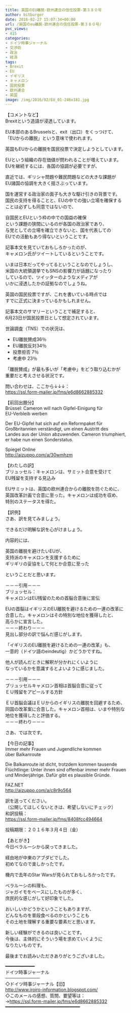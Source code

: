 ```yaml
---
title: 英国のEU離脱-欧州連合の信任投票-第３８０号
author: bitburger
date: 2016-02-27 15:07:34+00:00
url: /英国のeu離脱-欧州連合の信任投票-第３８０号/
pvc_views:
- 415
categories:
- ドイツ時事ジャーナル
- 交渉術
- 政治
- 経済
tags:
- Brexit
- EU
- イギリス
- キャメロン
- 国民投票
- 欧州連合
- 英国
image: /img/2016/02/EU_01-246x181.jpg
---
```

【コメントなど】  
Brexitという造語が浸透しています。  
  
EU本部のあるBrusselsと、exit（出口）をくっつけて、  
「EUからの離脱」という意味で使われます。  
  
英国もEUからの離脱を国民投票で決定しようとしています。  
  
EUという組織の存在価値が問われることが増えています。  
EUを継続するには、各国の協調が必要ですが、  
  
直近では、ギリシャ問題や難民問題などの大きな課題が  
EU諸国の協調を大きく揺さぶっています。  
  
  
国を運営する政治家の面子も大きな駆け引きの背景です。  
国民の支持を得ることと、EUの中での強い立場を確保する  
ことは必ずしも同意ではないので、  
  
自国民とEUという枠の中での国益の確保  
という課題の狭間にいるのが各国の政治家であり、  
与党としての立場を確立できないと、国を代表しての  
EUでの活動もあり得ないということです。  
  
記事本文を見ていておもしろかったのが、  
キャメロン氏がツイートしているということです。  
  
いまは日本だってやってるということなのでしょうし、  
米国の大統領選挙でもSNSの影響力が話題になったり  
しているので、ツイッターのようなメディアが  
いかに浸透したかの証拠なのでしょうね。  
  
英国の国民投票ですが、これを書いている時点では  
すでに正式に決まっているかもしれません。  
  
記事本文のサマリーということで補足すると、  
6月23日が国民投票日として想定されています。  
  
世論調査（TNS）での状況は、  


  


  * EU離脱賛成36％
  * EU離脱反対34％
  * 投票拒否  7％
  * 考慮中 23％

  
「離脱賛成」が最も多いが「考慮中」をどう取り込むかが  
重要だと考えさせる状況です。  
  
  
問い合わせは、ここから↓↓↓：  
<https://ssl.form-mailer.jp/fms/e6d8662885332>  
  
  
【前回出題分】  
Brüssel: Cameron will nach Gipfel-Einigung für  
EU-Verbleib werben  
  
Der EU-Gipfel hat sich auf ein Reformpaket für  
Großbritannien verständigt, um einen Austritt des  
Landes aus der Union abzuwenden. Cameron triumphiert,  
er habe nun einen Sonderstatus.  
  
Spiegel Online  
<http://aizuppo.com/a/30wmhzm>  
  
【わたしの訳】  
ブリュッセル：キャメロンは、サミット合意を受けて  
EU残留を支持する見込み  
  
EUサミットは、英国の欧州連合からの離脱を防ぐために、  
英国改革計画で合意に至った。キャメロンは成功を収め、  
特別のステータスを得た。  
  
  
【訳例】  
さあ、訳を見てみましょう。  
  
できるだけ明解な訳を心がけましょう。  
  
内容的には、  
  
英国の離脱を避けたいEUが、  
支持派のキャメロンを支援するために  
ギリギリの妥協をして何とか合意に至った  
  
ということだと思います。  
  
  
－－－引用－－－  
ブリュッセル：  
キャメロンはEU残留のための首脳合意後に宣伝  
  
EUの首脳はイギリスのEU離脱を避けるための一連の改革に  
合意した。キャメロンはその特別な地位を獲得したと、  
高らかに宣言した。  
－－－終わり－－－  
見出し部分の訳で悩んだ感じがします。  
  
「イギリスのEU離脱を避けるための一連の改革」も、  
一意的（ドイツ語のeindeutig）かどうかですね。  
  
他人が読んだときに解釈が分かれにくいように  
なっているかを意識するとよいように感じました。  
  
  
－－－引用－－－  
ブリュッセルキャメロン首相は首脳合意に従って  
ＥＵ残留をアピールする方針  
  
ＥＵ首脳会議はＥＵからのイギリスの離脱を回避するため、  
同国の改革案に合意した。キャメロン首相は、いまや特別な  
地位を獲得したと評価する。  
－－－終わり－－－  
  
  
さあ、では次です。  
  
【今日の記事】  
Immer mehr Frauen und Jugendliche kommen  
über Balkanroute  
  
Die Balkanroute ist dicht, trotzdem kommen tausende  
Flüchtlinge: Unter ihnen sind offenbar immer mehr Frauen  
und Minderjährige. Dafür gibt es plausible Gründe.  
  
FAZ.NET  
<http://aizuppo.com/a/c8r9o564>  
  
訳を送ってください。  
（公開してほしくないときは、希望しないにチェック）  
和訳投稿：  
 <https://ssl.form-mailer.jp/fms/8408fcc494664>  
  
投稿期限：２０１６年３月４日（金）  
  
【あとがき】  
今日ベラルーシから戻ってきました。  
  
経由地が中東のアブダビでした。  
初めてなので楽しかったです。  
  
機内で去年のStar Warsが見られておもしろかったです。  
  
ベラルーシの料理も、  
ジャガイモをベースにしたものが多く、  
庶民的な感じがして好印象でした。  
  
おいしいかどうかということもありますが、  
どんなものを普段食べるのかということも  
その土地を理解する重要な要素だと思います。  
  
新しい経験ができるのは良いことです。  
今後は、主体的にそういう場を求めていくように  
なりたいものです。  
  
  
  
最後までお読みいただきありがとうございました。  
  
  
━━━━━━━━━━━  
ドイツ時事ジャーナル  
───────────  
◇ドイツ時事ジャーナル【旧】  
<http://www.iroiro-information.blogspot.com/>  
◇このメールの感想、質問、要望等は：  
-><https://ssl.form-mailer.jp/fms/e6d8662885332>  
━━━━━━━━━━━━━━━━━━━━━━━━━━━━